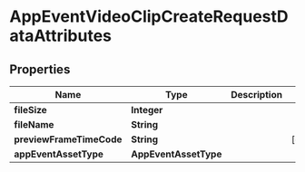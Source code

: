 

# AppEventVideoClipCreateRequestDataAttributes


## Properties

| Name | Type | Description | Notes |
|------------ | ------------- | ------------- | -------------|
|**fileSize** | **Integer** |  |  |
|**fileName** | **String** |  |  |
|**previewFrameTimeCode** | **String** |  |  [optional] |
|**appEventAssetType** | **AppEventAssetType** |  |  |



